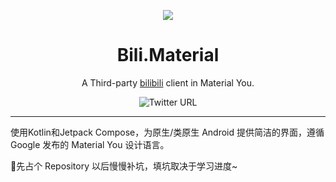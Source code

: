 <p align="center">
<img src="https://s1.ax1x.com/2022/09/20/xCXfsA.png"/>
</p>

<div align="center">

# Bili.Material
  
A Third-party [bilibili](https://www.bilibili.com) client in Material You.
  
<img alt="Twitter URL" src="https://img.shields.io/twitter/url?color=%23DFE2F2&label=%40Krrrrrik&logo=twitter&logoColor=%23474648&style=social&url=https%3A%2F%2Ftwitter.com%2FKrrrrriK">
  
---

</div>
使用Kotlin和Jetpack Compose，为原生/类原生 Android 提供简洁的界面，遵循 Google 发布的 Material You 设计语言。

🙌先占个 Repository 以后慢慢补坑，填坑取决于学习进度~


